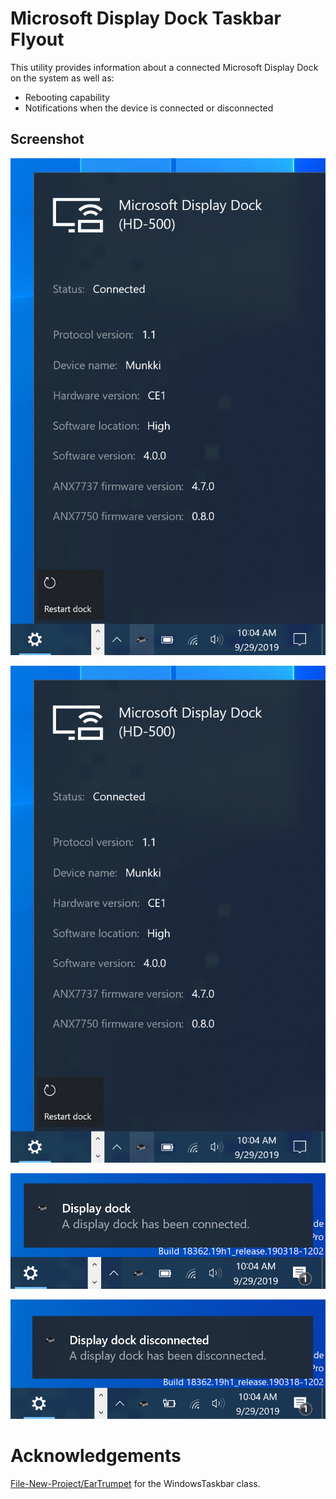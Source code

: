  # Microsoft Display Dock Taskbar Flyout
 
 This utility provides information about a connected Microsoft Display Dock on the system
 as well as:
 
 - Rebooting capability
 - Notifications when the device is connected or disconnected

 ## Screenshot

 ![Flyout connected](./Assets/ConnectedFlyout.png)

 ![Flyout disconnected](./Assets/ConnectedFlyout.png)

 ![Flyout connected notification](./Assets/ConnectedNotification.png)

 ![Flyout disconnected notification](./Assets/DisconnectedNotification.png)

 # Acknowledgements

 [File-New-Project/EarTrumpet](https://github.com/File-New-Project/EarTrumpet) for the WindowsTaskbar class.